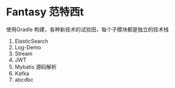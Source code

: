 # Fantasy 范特西t
使用Gradle 构建，各种新技术的试验田，每个子模块都是独立的技术栈

1. ElasticSearch
2. Log-Demo
3. Stream
4. JWT
5. Mybatis 源码解析
6. Kafka 
7. abcdbc